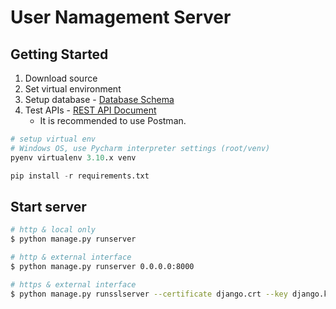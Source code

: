# User Namagement Server
## Getting Started
1. Download source
2. Set virtual environment
3. Setup database - [Database Schema](https://github.com/architecture-4-team/team4-project/wiki/Database-Schme)
4. Test APIs - [REST API Document](https://github.com/architecture-4-team/team4-project/wiki/REST-API-Document)
   - It is recommended to use Postman. 
```python
# setup virtual env
# Windows OS, use Pycharm interpreter settings (root/venv)
pyenv virtualenv 3.10.x venv

pip install -r requirements.txt
```
## Start server
```bash
# http & local only
$ python manage.py runserver

# http & external interface
$ python manage.py runserver 0.0.0.0:8000

# https & external interface
$ python manage.py runsslserver --certificate django.crt --key django.key 0.0.0.0:8000
```
